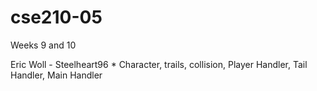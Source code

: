 # cse210-05
Weeks 9 and 10

Eric Woll - Steelheart96 * Character, trails, collision, Player Handler, Tail Handler, Main Handler
